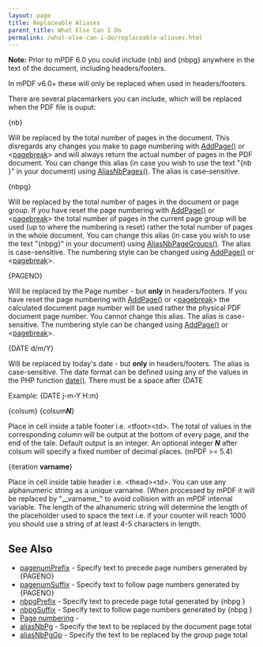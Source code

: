 ```yaml
---
layout: page
title: Replaceable Aliases
parent_title: What Else Can I Do
permalink: /what-else-can-i-do/replaceable-aliases.html
---
```


<div id="bpmbook" class="bpmbook" style="direction:ltr;">
<div class="topic_user_field">
<div id="U0">

<div class="alert alert-info" role="alert"><b>Note:</b> Prior to mPDF 6.0 you could include <span class="parameter">{nb​}</span> and <span class="parameter">{nbpg​}</span> anywhere in the text of the document, including headers/footers.

In mPDF v6.0+ these will only be replaced when used in headers/footers.</div>
<p>There are several placemarkers you can include, which will be replaced when the PDF file is ouput:</p>
<p class="manual_param_dt"><span class="parameter">{nb​}

</span></p>
<p class="manual_param_dd">Will be replaced by the total number of pages in the document. This disregards any changes you make to page numbering with <a href="/reference/mpdf-functions/addpage.html">AddPage()</a> or &lt;<a href="/reference/html-control-tags/pagebreak.html">pagebreak</a>&gt; and will always return the actual number of pages in the PDF document. You can change this alias (in case you wish to use the text "{nb​}" in your document) using <a href="/reference/mpdf-functions/aliasnbpages.html">AliasNbPages()</a>. The alias is case-sensitive.</p>
<p class="manual_param_dt"><span class="parameter">{nbpg​}</span><span class="parameter">&nbsp;</span></p>
<p class="manual_param_dd">Will be replaced by the total number of pages in the document or page group. If you have reset the page numbering with <a href="/reference/mpdf-functions/addpage.html">AddPage()</a> or &lt;<a href="/reference/html-control-tags/pagebreak.html">pagebreak</a>&gt; the total number of pages in the current page group will be used (up to where the numbering is reset) rather the total number of pages in the whole document. You can change this alias (in case you wish to use the text "{nbpg​}" in your document) using <a href="/reference/mpdf-functions/aliasnbpages.html">AliasNbPageGroups()</a>. The alias is case-sensitive. The numbering style can be changed using <a href="/reference/mpdf-functions/addpage.html">AddPage()</a> or &lt;<a href="/reference/html-control-tags/pagebreak.html">pagebreak</a>&gt;.</p>
<p class="manual_param_dt"><span class="parameter">{PAGENO}</span></p>
<p class="manual_param_dd">Will be replaced by the Page number - but <b>only</b> in headers/footers. If you have reset the page numbering with <a href="/reference/mpdf-functions/addpage.html">AddPage()</a> or &lt;<a href="/reference/html-control-tags/pagebreak.html">pagebreak</a>&gt; the calculated document page number will be used rather the physical PDF document page number. You cannot change this alias. The alias is case-sensitive. The numbering style can be changed using <a href="/reference/mpdf-functions/addpage.html">AddPage()</a> or &lt;<a href="/reference/html-control-tags/pagebreak.html">pagebreak</a>&gt;.</p>
<p class="manual_param_dt"><span class="parameter">{DATE d/m/Y}</span></p>
<p class="manual_param_dd">Will be replaced by today's date - but <b>only</b> in headers/footers. The alias is case-sensitive. The date format can be defined using any of the values in the PHP function <a href="http://www.php.net/manual/en/function.date.php">date()</a>. There must be a space after <span class="parameter">{DATE</span> 

Example: <span class="parameter">{DATE j-m-Y H:m}</span></p>
<p class="manual_param_dt"><span class="parameter">{colsum} {colsum<i><b>N</b></i>}

</span></p>
<p class="manual_param_dd">Place in cell inside a table footer i.e. &lt;tfoot&gt;&lt;td&gt;. The total of values in the corresponding column will be output at the bottom of every page, and the end of the tale. Default output is an integer. An optional integer <i><b>N</b></i> after colsum will specify a fixed number of decimal places. (mPDF &gt;= 5.4)</p>
<p class="manual_param_dt"><span class="parameter">{iteration&nbsp;<b>varname</b>}

</span></p>
<p class="manual_param_dd">Place in cell inside table header i.e. &lt;thead&gt;&lt;td&gt;. You can use any alphanumeric string as a unique varname. (When processed by mPDF it will be replaced by "__varname_" to avoid collision with an mPDF internal variable. The length of the alhanumeric string will determine the length of the placeholder used to space the text i.e. if your counter will reach 1000 you should use a string of at least 4-5 characters in length.</p>
<h2>See Also</h2>
<ul>
<li class="manual_boxlist"><a href="/reference/mpdf-variables/pagenumprefix.html">pagenumPrefix</a> - Specify text to precede page numbers generated by {PAGENO}</li>
<li class="manual_boxlist"><a href="/reference/mpdf-variables/pagenumsuffix.html">pagenumSuffix</a> - Specify text to follow page numbers generated by {PAGENO}</li>
<li class="manual_boxlist"><a href="/reference/mpdf-variables/nbpgprefix.html">nbpgPrefix</a> - Specify text to precede page total generated by {nbpg }</li>
<li class="manual_boxlist"><a href="/reference/mpdf-variables/nbpgsuffix.html">nbpgSuffix</a> - Specify text to follow page numbers generated by {nbpg }</li>
<li class="manual_boxlist"><a href="/paging/page-numbering.html">Page numbering</a> - </li>
<li class="manual_boxlist"><a href="/reference/mpdf-variables/aliasnbpg.html">aliasNbPg</a> - Specify the text to be replaced by the document page total</li>
<li class="manual_boxlist"><a href="/reference/mpdf-variables/aliasnbpggp.html">aliasNbPgGp</a> - Specify the text to be replaced by the group page total</li>
</ul>
</div>
</div>

